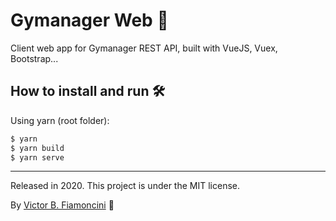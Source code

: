 # Gymanager Web 💪

Client web app for Gymanager REST API, built with VueJS, Vuex, Bootstrap...

## How to install and run 🛠
Using yarn (root folder):

```bash
$ yarn
$ yarn build
$ yarn serve
```

----------
Released in 2020. This project is under the MIT license.

By [Victor B. Fiamoncini](https://github.com/Victor-Fiamoncini) 🚀
